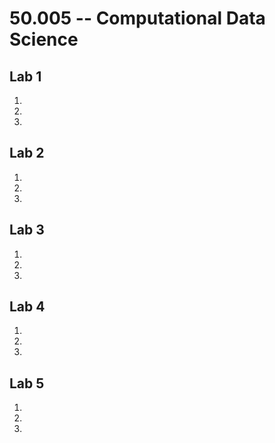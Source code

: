 # 50.005 -- Computational Data Science

## Lab 1 
1. 
2. 
3. 

## Lab 2
1.
2.
3. 
## Lab 3
1.
2.
3. 
## Lab 4
1.
2.
3. 
## Lab 5
1.
2.
3. 
